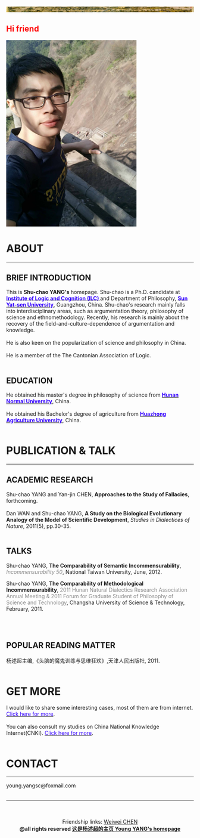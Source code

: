 <HTML>

  <BODY>  
<p align="left"> 
<img src="mypic/清明上河图.jpg">
<h2><b><font color="ff0000">Hi friend</font></b></h2>
<img src="mypic/mypic350500.jpg" height="500" width="350">
<h1>ABOUT</h1>
<hr color="cccccc"> 
<h2>BRIEF INTRODUCTION</h2>
This is <b>Shu-chao YANG's</b>  homepage. Shu-chao is a Ph.D. candidate at <b><a href="http://logic.sysu.edu.cn/"><font color="3300ff">Institute of Logic and Cognition (ILC)</font> </a></b>and Department of Philosophy, <b><a href="http://www.sysu.edu.cn/2012/cn/index.htm"><font color="3300ff">Sun Yat-sen University</font></a></b>, Guangzhou, China.
Shu-chao's research mainly falls into interdisciplinary areas, such as argumentation theory, philosophy of science and ethnomethodology. Recently, his research is mainly about the recovery of the field-and-culture-dependence of argumentation and knowledge.
<br>
<br>
He is also keen on the popularization of science and philosophy in China.
<br>
<br>
He is a member of the The Cantonian Association of Logic.
<br>
<br>
  
<h2>EDUCATION</h2>
He obtained his master's degree in philosophy of science from <b><a href="http://www.hunnu.edu.cn/"><font color="3300ff">Hunan Normal University</font></a></b>, China.
<br>
<br>
He obtained his Bachelor's degree of agriculture from <b><a href="http://www.hzau.edu.cn/"><font color="3300ff">Huazhong   Agriculture University</font></a></b>, China.
<br>
<br>
<h1> PUBLICATION & TALK </h1>
<hr color="cccccc">
<h2> ACADEMIC RESEARCH </h2>
Shu-chao YANG and Yan-jin CHEN, <b>Approaches to the Study of Fallacies</b>, forthcoming. 
<br>
<br>
Dan WAN and Shu-chao YANG, <b> A Study on the Biological Evolutionary Analogy of the Model of Scientific Development</b>,  <i>Studies in Dialectices of Nature</i>, 2011(5), pp.30-35. 
<br>
<br>
<h2> TALKS </h2>
Shu-chao YANG, <b>The Comparability of Semantic Incommensurability</b>, <i><font color="8a8a8a"> Incommensurability 50</font></i>, National Taiwan University, June, 2012. 

Shu-chao YANG, <b>The Comparability of Methodological Incommensurability</b>, <font color="8a8a8a">2011 Hunan Natural Dialectics Research Association Annual Meeting & 2011 Forum for Graduate Student of Philosophy of Science and Technology</font>, Changsha University of Science & Technology, February, 2011. 

<br>
<br>
<h2> POPULAR READING MATTER </h2>
杨述超主编,《头脑的魔鬼训练与思维狂欢》,天津人民出版社, 2011.
<br>
<br>
<h1> GET MORE </h1>
I would like to share some interesting cases, most of them are from internet. <a href="http://cases.yangshuchao.com/"><font color="3300ff">Click here for more</font></a>.
<br>
<br>
You can also consult my studies on China National Knowledge Internet(CNKI). <a href="http://cnki.net/"><font color="3300ff">Click here for more</font></a>.
<br>
<br>
<h1> CONTACT </h1>
<hr color="ff0000">
young.yangsc@foxmail.com
<br><br>
<hr color="ff0000">
</p>
</BODY>
<br>
<br>
<center>Friendship links: <a href="http://chenww.com/">Weiwei CHEN</a></center>
<center><b> @all rights reserved   <a href="http://yangshuchao.com">这是杨述超的主页 Young YANG's homepage</a></b></center>
<center><script type="text/javascript">var cnzz_protocol = (("https:" == document.location.protocol) ? " https://" : " http://");document.write(unescape("%3Cspan id='cnzz_stat_icon_1271680563'%3E%3C/span%3E%3Cscript src='" + cnzz_protocol + "s22.cnzz.com/z_stat.php%3Fid%3D1271680563%26show%3Dpic' type='text/javascript'%3E%3C/script%3E"));</script></center>   
</HTML>
